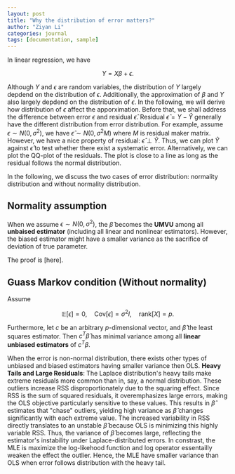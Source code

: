 ```yaml
---
layout: post
title: "Why the distribution of error matters?"
author: "Ziyan Li"
categories: journal
tags: [documentation, sample]
---
```


In linear regression, we have 

$$
Y=X\beta+\epsilon.
$$

Although  $Y$ and $\epsilon$ are random variables, the distribution of $Y$ largely depdend on the distribution of $\epsilon$. Additionally, the approximation of $\beta$ and $Y$ also largely depdend on the distribution of $\epsilon$. In the following, we will derive how distribution of $\epsilon$ affect the apporximation. Before that, we shall address the difference between error $\epsilon$ and residual $\hat{\epsilon}$. Residual $\hat{\epsilon}=Y-\hat{Y}$ generally have the different distribution from error distribution. For example, assume $\epsilon \sim N(0,\sigma^2)$, we have $\hat{\epsilon} \sim N(0,\sigma^2M)$ where $M$ is residual maker matrix. However, we have a nice property of residual: $\hat{\epsilon} \perp \hat{Y}$. Thus, we can plot $\hat{Y}$ against $\hat{\epsilon}$ to test whether there exist a systematic error. Alternatively, we can plot the QQ-plot of the residuals. The plot is close to a line as long as the residual follows the normal distribution. 

In the following, we discuss the two cases of error distribution: normality distribution and without normality distribution.

## Normality assumption
When we assume $\epsilon \sim N(0,\sigma^2)$, the $\hat{\beta}$ becomes the **UMVU** among all **unbaised estimator** (including all linear and nonlinear estimators). However, the biased estimator might have a smaller variance as the sacrifice of deviation of true parameter.

The proof is [here].

## Guass Markov condition (Without normality)

Assume 

$$
\mathbb{E}[\epsilon] = 0, \quad \text{Cov}[\epsilon] = \sigma^2 I, \quad \text{rank}[X] = p.
$$

Furthermore, let $c$ be an arbitrary $p$-dimensional vector, and $\hat{\beta}$ the least squares estimator. Then $c^T \hat{\beta}$ has minimal variance among all **linear unbiased estimators** of $c^T \beta$.

When the error is non-normal distribution, there exists other types of unbiased and biased estimators having smaller variance then OLS.  **Heavy Tails and Large Residuals**: The Laplace distribution's heavy tails make extreme residuals more common than in, say, a normal distribution. These outliers increase RSS disproportionately due to the squaring effect. Since RSS is the sum of squared residuals, it overemphasizes large errors, making the OLS objective particularly sensitive to these values. This results in $\hat{\beta}$ estimates that "chase" outliers, yielding high variance as $\hat{\beta}$ changes significantly with each extreme value. The increased variability in RSS directly translates to an unstable $\hat{\beta}$ because OLS is minimizing this highly variable RSS. Thus, the variance of $\hat{\beta}$ becomes large, reflecting the estimator's instability under Laplace-distributed errors. In constrast, the MLE is maximize the log-likehood function and log operator essentailly weaken the effect the outlier. Hence, the MLE have smaller variance than OLS when error follows distribution with the heavy tail.


